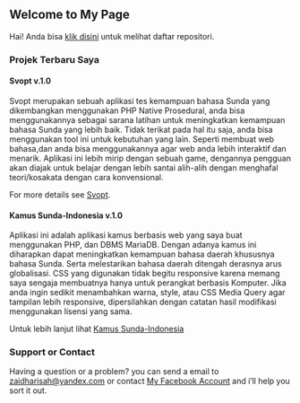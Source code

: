 ## Welcome to My Page

Hai! Anda bisa [klik disini](https://github.com/zaid-dev?tab=repositories) untuk melihat daftar repositori.


### Projek Terbaru Saya

#### Svopt v.1.0

Svopt merupakan sebuah aplikasi tes kemampuan bahasa Sunda yang dikembangkan menggunakan PHP Native Prosedural, anda bisa menggunakannya sebagai sarana latihan untuk meningkatkan kemampuan bahasa Sunda yang lebih baik.
Tidak terikat pada hal itu saja, anda bisa menggunakan tool ini untuk kebutuhan yang lain. Seperti membuat web bahasa,dan anda bisa menggunakannya agar web anda lebih interaktif dan menarik.
Aplikasi ini lebih mirip dengan sebuah game, dengannya pengguan akan diajak untuk belajar dengan lebih santai alih-alih dengan menghafal teori/kosakata dengan cara konvensional.

For more details see [Svopt](https://github.com/zaid-dev/Svopt).

#### Kamus Sunda-Indonesia v.1.0

Aplikasi ini adalah aplikasi kamus berbasis web yang saya buat menggunakan PHP, dan DBMS MariaDB. Dengan adanya kamus ini diharapkan dapat meningkatkan kemampuan bahasa daerah khususnya bahasa Sunda. Serta melestarikan bahasa daerah ditengah derasnya arus globalisasi. CSS yang digunakan tidak begitu responsive karena memang saya sengaja membuatnya hanya untuk perangkat berbasis Komputer. Jika anda ingin sedikit menambahkan warna, style, atau CSS Media Query agar tampilan lebih responsive, dipersilahkan dengan catatan hasil modifikasi menggunakan lisensi yang sama.

Untuk lebih lanjut lihat [Kamus Sunda-Indonesia](https://github.com/zaidhdev/Kamus-Sunda-Indonesia)
### Support or Contact

Having a question or a problem? you can send a email to [zaidharisah@yandex.com](mailto://zaidharisah@yandex.com) or contact [My Facebook Account](https://m.facebook.com/zaidhdev) and i’ll help you sort it out.
